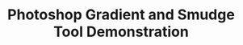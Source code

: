 ---
ee_id_thing: '177'
site: '1'
type: '2'
inv_num: 2007-016
add_credit:
url: 2007-016-photoshop-gradient-and-smudge-tool-demonstration
title: 'Photoshop Gradient and Smudge Tool Demonstration '
year: '2007'
display_year: '2007'
medium: Inkjet on laminate.
dims: 43 x 43 inches
pitch:
ps:
live_url:
youtube:
related_code:
imgs: photoshop-smudge-2007-016-digital-database-ih.jpg
subheading:
download:
commission:
related:
layout: things-i-made
---